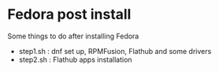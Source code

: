 # Fedora post install
Some things to do after installing Fedora

- step1.sh : dnf set up, RPMFusion, Flathub and some drivers
- step2.sh : Flathub apps installation
